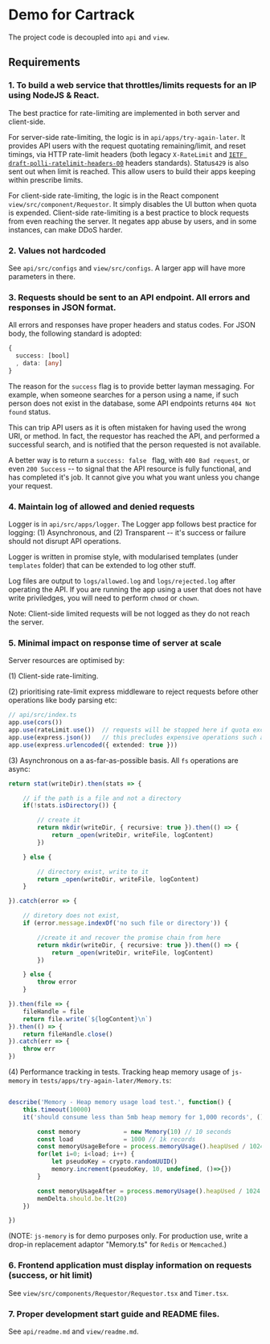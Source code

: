 # Demo for Cartrack

The project code is decoupled into `api` and `view`.

## Requirements

### 1. To build a web service that throttles/limits requests for an IP using NodeJS & React.

The best practice for rate-limiting are implemented in both server and client-side.

For server-side rate-limiting, the logic is in `api/apps/try-again-later`. It provides API users with the request quotating remaining/limit, and reset timings, via HTTP rate-limit headers (both legacy `X-RateLimit` and <a href="https://datatracker.ietf.org/doc/html/draft-polli-ratelimit-headers-00" target="_blank">`IETF draft-polli-ratelimit-headers-00`</a> headers standards). Status`429` is also sent out when limit is reached. This allow users to build their apps keeping within prescribe limits.

For client-side rate-limiting, the logic is in the React component `view/src/component/Requestor`. It simply disables the UI button when quota is expended. Client-side rate-limiting is a best practice to block requests from even reaching the server. It negates app abuse by users, and in some instances, can make DDoS harder.

### 2. Values not hardcoded

See `api/src/configs` and `view/src/configs`. A larger app will have more parameters in there.

### 3. Requests should be sent to an API endpoint. All errors and responses in JSON format.

All errors and responses have proper headers and status codes. For JSON body, the following standard is adopted:

```ts
{
  success: [bool]
  , data: [any]
}
```

The reason for the `success` flag is to provide better layman messaging. For example, when someone searches for a person using a name, if such person does not exist in the database, some API endpoints returns `404 Not found` status. 

This can trip API users as it is often mistaken for having used the wrong URI, or method. In fact, the requestor has reached the API, and performed a successful search, and is notified that the person requested is not available.

A better way is to return a `success: false ` flag, with `400 Bad request`, or even `200 Success` -- to signal that the API resource is fully functional, and has completed it's job. It cannot give you what you want unless you change your request.

### 4. Maintain log of allowed and denied requests

Logger is in `api/src/apps/logger`. The Logger app follows best practice for logging: (1) Asynchronous, and (2) Transparent -- it's success or failure should not disrupt API operations.

Logger is written in promise style, with modularised templates (under `templates` folder) that can be extended to log other stuff.

Log files are output to `logs/allowed.log` and `logs/rejected.log` after operating the API. If you are running the app using a user that does not have write priviledges, you will need to perform `chmod` or `chown`.

Note: Client-side limited requests will be not logged as they do not reach the server.

### 5. Minimal impact on response time of server at scale

Server resources are optimised by: 

(1) Client-side rate-limiting.

(2) prioritising rate-limit express middleware to reject requests before other operations like body parsing etc:

```ts
// api/src/index.ts
app.use(cors())
app.use(rateLimit.use())  // requests will be stopped here if quota exceeded              
app.use(express.json())   // this precludes expensive operations such as #json() which parses the request body.
app.use(express.urlencoded({ extended: true }))
```

(3) Asynchronous on a as-far-as-possible basis. All `fs` operations are async:

```ts
return stat(writeDir).then(stats => {

    // if the path is a file and not a directory
    if(!stats.isDirectory()) {

        // create it
        return mkdir(writeDir, { recursive: true }).then(() => {
            return _open(writeDir, writeFile, logContent)
        })

    } else {

        // directory exist, write to it
        return _open(writeDir, writeFile, logContent)
    }

}).catch(error => {

    // diretory does not exist, 
    if (error.message.indexOf('no such file or directory')) {

        //create it and recover the promise chain from here
        return mkdir(writeDir, { recursive: true }).then(() => {
            return _open(writeDir, writeFile, logContent)
        })

    } else {
        throw error
    }

}).then(file => {
    fileHandle = file
    return file.write(`${logContent}\n`)
}).then(() => {
    return fileHandle.close()
}).catch(err => {
    throw err
})
```

(4) Performance tracking in tests. Tracking heap memory usage of `js-memory` in `tests/apps/try-again-later/Memory.ts`:

```ts

describe('Memory - Heap memory usage load test.', function() {
    this.timeout(10000)
    it('should consume less than 5mb heap memory for 1,000 records', () => {

        const memory            = new Memory(10) // 10 seconds
        const load              = 1000 // 1k records
        const memoryUsageBefore = process.memoryUsage().heapUsed / 1024 / 1024
        for(let i=0; i<load; i++) {
            let pseudoKey = crypto.randomUUID()
            memory.increment(pseudoKey, 10, undefined, ()=>{})
        }

        const memoryUsageAfter = process.memoryUsage().heapUsed / 1024 / 1024
        memDelta.should.be.lt(20)   
    })

})
```

(NOTE: `js-memory` is for demo purposes only. For production use, write a drop-in replacement adaptor "Memory.ts" for `Redis` or `Memcached`.) 

### 6. Frontend application must display information on requests (success, or hit limit)

See `view/src/components/Requestor/Requestor.tsx` and `Timer.tsx`.

### 7. Proper development start guide and README files.

See `api/readme.md` and `view/readme.md`.